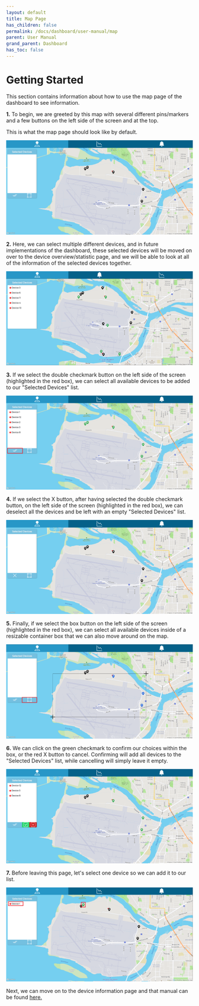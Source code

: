 ```yaml
---  
layout: default  
title: Map Page
has_children: false  
permalink: /docs/dashboard/user-manual/map  
parent: User Manual
grand_parent: Dashboard
has_toc: false
---  
```


# Getting Started

This section contains information about how to use the map page of the dashboard to see information.

**1.** To begin, we are greeted by this map with several different pins/markers and a few buttons on the left side of the screen and at the top.

This is what the map page should look like by default.

![Landing Map Page](https://github.com/BCIT-Reseach-Long-Term-ISSP/bcit-reseach-long-term-issp.github.io/blob/master/dashboard/assets/MapNoneSelected.png?raw=true "Landing Map Page")

**2.** Here, we can select multiple different devices, and in future implementations of the dashboard, these selected devices will be moved on over to the device overview/statistic page, and we will be able to look at all of the information of the selected devices together.

![Map Page Multiple Devices](https://github.com/BCIT-Reseach-Long-Term-ISSP/bcit-reseach-long-term-issp.github.io/blob/master/dashboard/assets/MapMultiSelected.png?raw=true "Map Page Multiple Devices")

**3.** If we select the double checkmark button on the left side of the screen (highlighted in the red box), we can select all available devices to be added to our "Selected Devices" list.

![Map Page All Devices](https://github.com/BCIT-Reseach-Long-Term-ISSP/bcit-reseach-long-term-issp.github.io/blob/master/dashboard/assets/MapAllSelected.png?raw=true "Map Page All Devices")

**4.** If we select the X button, after having selected the double checkmark button, on the left side of the screen (highlighted in the red box), we can deselect all the devices and be left with an empty "Selected Devices" list.

![Map Page All Devices Gone](https://github.com/BCIT-Reseach-Long-Term-ISSP/bcit-reseach-long-term-issp.github.io/blob/master/dashboard/assets/MapAllDeSelected.png?raw=true "Map Page All Devices Gone")

**5.** Finally, if we select the box button on the left side of the screen (highlighted in the red box), we can select all available devices inside of a resizable container box that we can also move around on the map.

![Map Page Box Select](https://github.com/BCIT-Reseach-Long-Term-ISSP/bcit-reseach-long-term-issp.github.io/blob/master/dashboard/assets/MapBoxSelect.png?raw=true "Map Page Box Select")

**6.** We can click on the green checkmark to confirm our choices within the box, or the red X button to cancel. Confirming will add all devices to the "Selected Devices" list, while cancelling will simply leave it empty.

![Map Page Box Selected](https://github.com/BCIT-Reseach-Long-Term-ISSP/bcit-reseach-long-term-issp.github.io/blob/master/dashboard/assets/MapBoxSelected.png?raw=true "Map Page Box Selected")

**7.** Before leaving this page, let's select one device so we can add it to our list.

![Map Page 1 Selected](https://github.com/BCIT-Reseach-Long-Term-ISSP/bcit-reseach-long-term-issp.github.io/blob/master/dashboard/assets/Map1Selected.png?raw=true "Map Page 1 Selected")

Next, we can move on to the device information page and that manual can be found [here.](https://bcit-reseach-long-term-issp.github.io/docs/dashboard/user-manual/info)